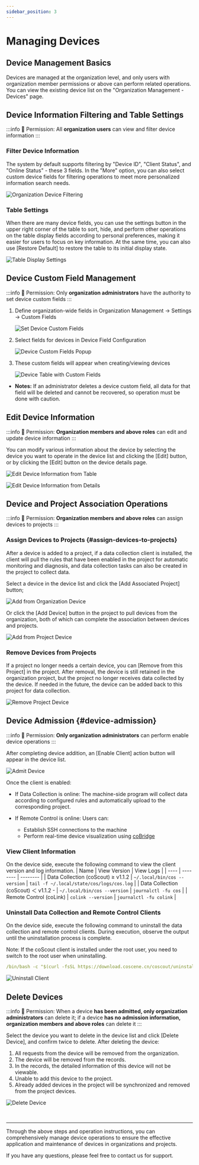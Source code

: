 ```yaml
---
sidebar_position: 3
---
```


# Managing Devices

## Device Management Basics

Devices are managed at the organization level, and only users with organization member permissions or above can perform related operations. You can view the existing device list on the "Organization Management - Devices" page.

## Device Information Filtering and Table Settings

:::info
🤖 Permission: All **organization users** can view and filter device information
:::

### Filter Device Information

The system by default supports filtering by "Device ID", "Client Status", and "Online Status" - these 3 fields. In the "More" option, you can also select custom device fields for filtering operations to meet more personalized information search needs.

![Organization Device Filtering](./img/4-3-device-filter.png)

### Table Settings

When there are many device fields, you can use the settings button in the upper right corner of the table to sort, hide, and perform other operations on the table display fields according to personal preferences, making it easier for users to focus on key information. At the same time, you can also use [Restore Default] to restore the table to its initial display state.

![Table Display Settings](./img/4-3-device-table-setting.png)

## Device Custom Field Management

:::info
🤖 Permission: Only **organization administrators** have the authority to set device custom fields
:::

1. Define organization-wide fields in Organization Management → Settings → Custom Fields

    ![Set Device Custom Fields](./img/4-3-setting-device-fields.png)

2. Select fields for devices in Device Field Configuration

    ![Device Custom Fields Popup](./img/4-3-fields-popup.png)

3. These custom fields will appear when creating/viewing devices
    
    ![Device Table with Custom Fields](./img/4-3-device-table-fields.png)

- **Notes:** If an administrator deletes a device custom field, all data for that field will be deleted and cannot be recovered, so operation must be done with caution.

## Edit Device Information

:::info
🤖 Permission: **Organization members and above roles** can edit and update device information
:::

You can modify various information about the device by selecting the device you want to operate in the device list and clicking the [Edit] button, or by clicking the [Edit] button on the device details page.

![Edit Device Information from Table](./img/4-3-device-table-edit.png)

![Edit Device Information from Details](./img/4-3-device-details-edit.png)

## Device and Project Association Operations

:::info
🤖 Permission: **Organization members and above roles** can assign devices to projects
:::

### Assign Devices to Projects {#assign-devices-to-projects}

After a device is added to a project, if a data collection client is installed, the client will pull the rules that have been enabled in the project for automatic monitoring and diagnosis, and data collection tasks can also be created in the project to collect data.

Select a device in the device list and click the [Add Associated Project] button;

![Add from Organization Device](./img/4-3-device-add-project-01.png)

Or click the [Add Device] button in the project to pull devices from the organization, both of which can complete the association between devices and projects.

![Add from Project Device](./img/4-3-device-add-project-02.png)

### Remove Devices from Projects

If a project no longer needs a certain device, you can [Remove from this Project] in the project. After removal, the device is still retained in the organization project, but the project no longer receives data collected by the device. If needed in the future, the device can be added back to this project for data collection.

![Remove Project Device](./img/4-3-delete-project-device.png)

## Device Admission {#device-admission}

:::info
🤖 Permission: **Only organization administrators** can perform enable device operations
:::

After completing device addition, an [Enable Client] action button will appear in the device list.

![Admit Device](./img/4-3-access-device.png)

Once the client is enabled:

- If Data Collection is online:
    The machine-side program will collect data according to configured rules and automatically upload to the corresponding project.

- If Remote Control is online:
    Users can:
    - Establish SSH connections to the machine
    - Perform real-time device visualization using [coBridge](https://github.com/coscene-io/coBridge)

### View Client Information


On the device side, execute the following command to view the client version and log information.
| Name | View Version | View Logs |
| ---- | -------- | -------- |
| Data Collection (coScout) ≥ v1.1.2 | `~/.local/bin/cos --version` | `tail -f ~/.local/state/cos/logs/cos.log` |
| Data Collection (coScout) ＜ v1.1.2 - | `~/.local/bin/cos --version` | `journalctl -fu cos` |
| Remote Control (coLink) | `colink --version` | `journalctl -fu colink` |

### Uninstall Data Collection and Remote Control Clients

On the device side, execute the following command to uninstall the data collection and remote control clients. During execution, observe the output until the uninstallation process is complete.

Note: If the coScout client is installed under the root user, you need to switch to the root user when uninstalling.

```yaml
/bin/bash -c "$(curl -fsSL https://download.coscene.cn/coscout/uninstall_en.sh)"
```

![Uninstall Client](./img/4-3-unload-1.png)

## Delete Devices

:::info
🤖 Permission: When a device **has been admitted, only organization administrators** can delete it; if a device **has no admission information, organization members and above roles** can delete it
:::

Select the device you want to delete in the device list and click [Delete Device], and confirm twice to delete. After deleting the device:

1. All requests from the device will be removed from the organization.
2. The device will be removed from the records.
3. In the records, the detailed information of this device will not be viewable.
4. Unable to add this device to the project.
5. Already added devices in the project will be synchronized and removed from the project devices.

![Delete Device](./img/4-3-device-delete.png)

<br />

---

Through the above steps and operation instructions, you can comprehensively manage device operations to ensure the effective application and maintenance of devices in organizations and projects.

If you have any questions, please feel free to contact us for support.
